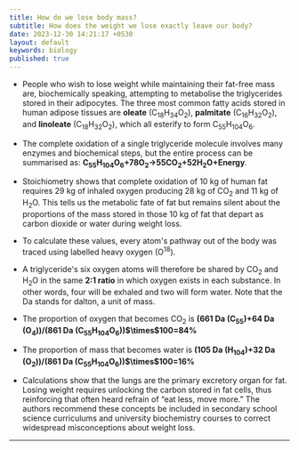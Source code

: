 ```yaml
---
title: How do we lose body mass?
subtitle: How does the weight we lose exactly leave our body?
date: 2023-12-30 14:21:17 +0530
layout: default
keywords: biology
published: true
---
```


<ul>
<li>
<p>People who wish to lose weight while maintaining their fat-free mass are,
biochemically speaking, attempting
to metabolise the triglycerides stored in their adipocytes. The three most
common fatty acids stored in human adipose tissues are
<strong>oleate</strong>
(C<sub>18</sub>H<sub>34</sub>O<sub>2</sub>), <strong>palmitate</strong>
(C<sub>16</sub>H<sub>32</sub>O<sub>2</sub>), and <strong>linoleate</strong>
(C<sub>18</sub>H<sub>32</sub>O<sub>2</sub>), which all esterify to form
C<sub>55</sub>H<sub>104</sub>O<sub>6</sub>.
</p>
</li>
<li>
<p>The complete oxidation of a single triglyceride molecule involves many
enzymes and biochemical steps, but the
entire process can be summarised as:
<strong>C<sub>55</sub>H<sub>104</sub>O<sub>6</sub>+78O<sub>2</sub>→55CO<sub>2</sub>+52H<sub>2</sub>O+Energy</strong>.
</p>
</li>
<li>
<p>Stoichiometry shows that complete oxidation of 10 kg of human fat requires 29
kg of inhaled oxygen producing
28 kg of CO<sub>2</sub> and 11 kg of H<sub>2</sub>O. This tells us the
metabolic fate of fat but remains
silent about the proportions of the mass stored in those 10 kg of fat that
depart as carbon dioxide or water
during weight loss.</p>
</li>
<li>
<p>To calculate these values, every atom's pathway out of the body was traced
using labelled heavy oxygen
(O<sup>18</sup>).</p>
</li>
<li>
<p>A triglyceride's six oxygen atoms will therefore be shared by CO<sub>2</sub>
and H<sub>2</sub>O in the same
<strong>2:1 ratio</strong> in which oxygen exists in each substance. In
other words, four will be exhaled
and two will form water. Note that the Da stands for dalton, a unit of mass.
</p>
</li>
</ul>
<ul>
<li>
<p>The proportion of oxygen that becomes CO<sub>2</sub> is <strong>(661 Da
(C<sub>55</sub>)+64 Da
(O<sub>4</sub>))/(861 Da
(C<sub>55</sub>H<sub>104</sub>O<sub>6</sub>))$\times$100=84%</strong>
</p>
</li>
<li>
<p>The proportion of mass that becomes water is <strong>(105 Da
(H<sub>104</sub>)+32 Da (O<sub>2</sub>))/(861 Da
(C<sub>55</sub>H<sub>104</sub>O<sub>6</sub>))$\times$100=16%</strong>
</p>
</li>
</ul>
<ul>
<li>
<p>Calculations show that the lungs are the primary excretory organ for fat.
Losing weight requires unlocking
the carbon stored in fat cells, thus reinforcing that often heard refrain of
“eat less, move more.” The authors recommend these concepts be included in
secondary school science
curriculums and university
biochemistry courses to correct widespread misconceptions about weight loss.
</p>
</li>
</ul>

---
